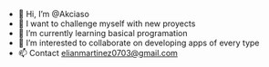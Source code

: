 - 👋 Hi, I’m @Akciaso
- 👀 I want to challenge myself with new proyects
- 🌱 I’m currently learning basical programation
- 💞️ I’m interested to collaborate on developing apps of every type
- 📫 Contact elianmartinez0703@gmail.com

<!---
Akciaso/Akciaso is a ✨ special ✨ repository because its `README.md` (this file) appears on your GitHub profile.
You can click the Preview link to take a look at your changes.
--->
